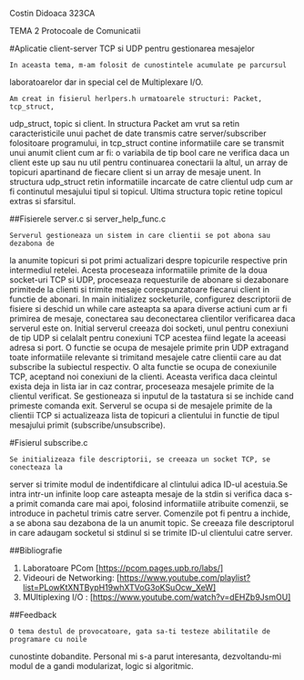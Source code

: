 Costin Didoaca
323CA

TEMA 2 Protocoale de Comunicatii

#Aplicatie client-server TCP si UDP pentru gestionarea mesajelor

    In aceasta tema, m-am folosit de cunostintele acumulate pe parcursul
laboratoarelor dar in special cel de Multiplexare I/O.

    Am creat in fisierul herlpers.h urmatoarele structuri: Packet, tcp_struct, 
udp_struct, topic si client. In structura Packet am vrut sa retin 
caracteristicile unui pachet de date transmis catre server/subscriber 
folositoare programului, in tcp_struct contine informatiile care se 
transmit unui anumit client cum ar fi: o variabila de tip bool care ne verifica 
daca un client este up sau nu util pentru continuarea conectarii la altul, un 
array de topicuri apartinand de fiecare client si un array de mesaje unent. In 
structura udp_struct retin informatiile incarcate de catre clientul udp cum ar 
fi continutul mesajului tipul si topicul. Ultima structura topic retine topicul extras si sfarsitul.

##Fisierele server.c si server_help_func.c

    Serverul gestioneaza un sistem in care clientii se pot abona sau dezabona de 
la anumite topicuri si pot primi actualizari despre topicurile respective 
prin intermediul retelei. Acesta proceseaza informatiile primite de la doua 
socket-uri TCP si UDP, proceseaza requesturile de abonare si dezabonare 
primitede la clienti si trimite mesaje corespunzatoare fiecarui client in 
functie de abonari. In main initializez socketurile, configurez descriptorii 
de fisiere si deschid un while care asteapta sa apara diverse actiuni cum ar 
fi primirea de mesaje, conectarea sau deconectarea clientilor verificarea 
daca serverul este on. 
    Initial serverul creeaza doi socketi, unul pentru conexiuni de tip UDP si 
celalalt pentru conexiuni TCP acestea fiind legate la aceeasi adresa si 
port. O functie se ocupa de mesajele primite prin UDP extragand toate 
informatiile relevante si trimitand mesajele catre clientii care au dat 
subscribe la subiectul respectiv. O alta functie se ocupa de conexiunile 
TCP, aceptand noi conexiuni de la clienti. Aceasta verifica daca cleintul 
exista deja in lista iar in caz contrar, proceseaza mesajele primite de la 
clientul verificat. Se gestioneaza si inputul de la tastatura si se inchide 
cand primeste comanda exit. Serverul se ocupa si de mesajele primite de la 
clientii TCP si actualizeaza lista de topicuri a clientului in functie de 
tipul mesajului primit (subscribe/unsubscribe).

#Fisierul subscribe.c

    Se initializeaza file descriptorii, se creeaza un socket TCP, se conecteaza la 
server si trimite modul de indentifdicare al clintului adica ID-ul acestuia.Se 
intra intr-un infinite loop care asteapta mesaje de la stdin si verifica daca 
s-a primit comanda care mai apoi, folosind informatiile atribuite comenzii, se 
introduce in pachetul trimis catre server. Comenzile pot fi pentru a inchide, 
a se abona sau dezabona de la un anumit topic. Se creeaza file descriptorul in 
care adaugam socketul si stdinul si se trimite ID-ul clientului catre server.

##Bibliografie

1. Laboratoare PCom [https://pcom.pages.upb.ro/labs/]
2. Videouri de Networking: [https://www.youtube.com/playlist?list=PLowKtXNTBypH19whXTVoG3oKSuOcw_XeW]
3. MUltiplexing I/O : [https://www.youtube.com/watch?v=dEHZb9JsmOU]

##Feedback

    O tema destul de provocatoare, gata sa-ti testeze abilitatile de programare cu noile 
cunostinte dobandite. Personal mi s-a parut interesanta, dezvoltandu-mi modul de a 
gandi modularizat, logic si algoritmic.
